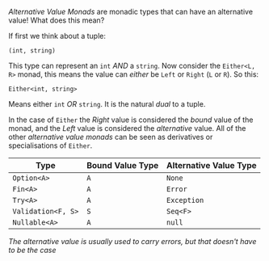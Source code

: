 _Alternative Value Monads_ are monadic types that can have an alternative value!  What does this mean?  

If first we think about a tuple:

    (int, string)

This type can represent an `int` _AND_ a `string`.  Now consider the `Either<L, R>` monad, this means the value can _either_ be
`Left` or `Right`  (`L` or `R`).  So this:

    Either<int, string>

Means either `int` _OR_ `string`. It is the natural _dual_ to a tuple.

In the case of `Either` the _Right_ value is considered the _bound_ value of the monad, and the _Left_ value is considered 
the _alternative_ value.  All of the other _alternative value monads_ can be seen as derivatives or specialisations of `Either`.

| Type | Bound Value Type | Alternative Value Type
| ---- | ---- | ---- |
| `Option<A>`                 | `A` | `None`
| `Fin<A>`                    | `A` | `Error`
| `Try<A>`                    | `A` | `Exception`
| `Validation<F, S>`          | `S` | `Seq<F>`
| `Nullable<A>`               | `A` | `null`

_The alternative value is usually used to carry errors, but that doesn't have to be the case_